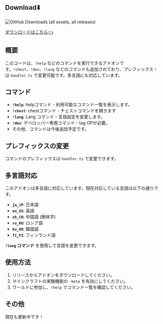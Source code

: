 ## Download⬇️
![GitHub Downloads (all assets, all releases)](https://img.shields.io/github/downloads/gamelist1990/ChestLockAddon/total?style=flat-square&logo=https%3A%2F%2Fgithub.com%2Fgamelist1990%2FChestLockAddon%2Fblob%2Fmain%2FAllAddon%2Fpack_icon.png%3Fraw%3Dtrue)

[ダウンロードはこちら👈](https://github.com/gamelist1990/ChestLockAddon/releases)



## 概要

このコードは、`!help` などのコマンドを実行できるアドオンです。`!chest`、`!dev`、`!lang` などのコマンドも追加されており、プレフィックス `!` は `handler.ts` で変更可能です。多言語にも対応しています。

## コマンド

* **`!help`**:  helpコマンド - 利用可能なコマンド一覧を表示します。
* **`!chest`**:  chestコマンド - チェストコマンドを開きます
* **`!lang`**:  Lang コマンド - 言語設定を変更します。
* **`!dev`**:  デベロッパー専用コマンド -  tag OPが必要。
* その他、コマンドは今後追加予定です。

## プレフィックスの変更

コマンドのプレフィックスは `handler.ts` で変更できます。

## 多言語対応

このアドオンは多言語に対応しています。現在対応している言語は以下の通りです。

* **`ja_JP`**: 日本語
* **`en_US`**: 英語
* **`zh_CN`**: 中国語 (簡体字)
* **`ru_RU`**: ロシア語
* **`ko_KR`**: 韓国語
* **`fi_FI`**: フィンランド語

**`!lang` コマンド** を使用して言語を変更できます。

## 使用方法

1. リリースからアドオンをダウンロードしてください。
2. マインクラフトの実験機能の `-beta` を有効にしてください。
3. ワールドに参加し、`!help` でコマンド一覧を確認してください。

## その他

現在も更新中です！
